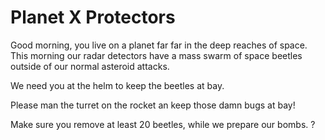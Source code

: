 # Planet X Protectors
Good morning, you live on a planet far far in the deep reaches of space. This morning our radar detectors have a mass swarm of space beetles outside of our normal asteroid attacks. 

We need you at the helm to keep the beetles at bay.

Please man the turret on the rocket an keep those damn bugs at bay!

Make sure you remove at least 20 beetles, while we prepare our bombs.
?